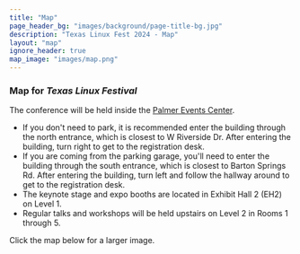 ```yaml
---
title: "Map"
page_header_bg: "images/background/page-title-bg.jpg"
description: "Texas Linux Fest 2024 - Map"
layout: "map"
ignore_header: true
map_image: "images/map.png"
---
```


### Map for _Texas Linux Festival_

The conference will be held inside the [Palmer Events Center](https://www.palmereventscenter.com/attend/).

* If you don't need to park,
  it is recommended enter the building through the north entrance,
  which is closest to W Riverside Dr.
  After entering the building,
  turn right to get to the registration desk.
* If you are coming from the parking garage,
  you'll need to enter the building through the south entrance,
  which is closest to Barton Springs Rd.
  After entering the building,
  turn left and follow the hallway around to get to the registration desk.
* The keynote stage and expo booths are located in Exhibit Hall 2 (EH2) on Level 1.
* Regular talks and workshops will be held upstairs on Level 2 in Rooms 1 through 5.

Click the map below for a larger image.
